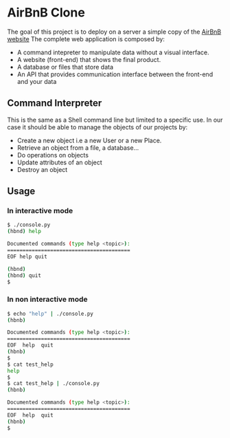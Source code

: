 # AirBnB Clone
The goal of this project is to deploy on a server a simple copy of the [AirBnB website](https://www.airbnb.com/)
The complete web application is composed by:
- A command intepreter to manipulate data without a visual interface.
- A website (front-end) that shows the final product.
- A database or files that store data
- An API that provides communication interface between the front-end and your data

## Command Interpreter

This is the same as a Shell command line but limited to a specific use. In our case it should be able to manage the objects of our projects by:
- Create a new object i.e a new User or a new Place.
- Retrieve an object from a file, a database...
- Do operations on objects
- Update attributes of an object
- Destroy an object

## Usage
### In interactive mode

```bash
$ ./console.py
(hbnd) help

Documented commands (type help <topic>):
========================================
EOF help quit

(hbnd)
(hbnd) quit
$
```

### In non interactive mode

```bash
$ echo "help" | ./console.py
(hbnb)

Documented commands (type help <topic>):
========================================
EOF  help  quit
(hbnb) 
$
$ cat test_help
help
$
$ cat test_help | ./console.py
(hbnb)

Documented commands (type help <topic>):
========================================
EOF  help  quit
(hbnb) 
$
```
